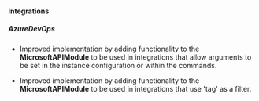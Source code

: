 
#### Integrations

##### AzureDevOps

- Improved implementation by adding functionality to the **MicrosoftAPIModule** to be used in integrations that allow arguments to be set in the instance configuration or within the commands.

- Improved implementation by adding functionality to the **MicrosoftAPIModule** to be used in integrations that use 'tag' as a filter.
